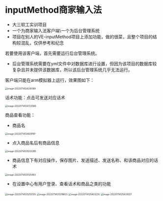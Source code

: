 # inputMethod商家输入法
- 大三软工实训项目
- 一个为商家输入法客户端\一个为后台管理系统
- 项目在别人的VE-inputMethod项目上添加功能，做的很菜，且整个项目的结构较混乱，仅供参考和纪念

若要使用该客户端，首先需要运行后台管理系统。

- 后台管理系统需要在yml文件中对数据库进行设置，但因为该项目的数据库较复杂且并未提供该数据库，所以该后台管理系统几乎无法运行。

客户端只能在arm模拟器上运行，效果图如下：

<img src="README.assets/image-20220714124245169.png" alt="image-20220714124245169" style="zoom: 50%;" />

话术功能：点击可发送对应话术

<img src="README.assets/image-20220714124723066.png" alt="image-20220714124723066" style="zoom:50%;" />

商品查看功能：

- 商品名

<img src="README.assets/image-20220714124929197.png" alt="image-20220714124929197" style="zoom:50%;" />

- 点入商品名后有商品信息

<img src="README.assets/image-20220714125033265.png" alt="image-20220714125033265" style="zoom:50%;" />

- 商品信息下有对应操作，保存图片、发送描述、发送名称、和该商品对应的话术

<img src="README.assets/image-20220714125120463.png" alt="image-20220714125120463" style="zoom:50%;" />

- 在设置中心有用户登录、查看话术和商品之类的功能

<img src="README.assets/image-20220714125255705.png" alt="image-20220714125255705" style="zoom:50%;" />

<img src="README.assets/image-20220714125319823.png" alt="image-20220714125319823" style="zoom:50%;" />

<img src="README.assets/image-20220714125403230.png" alt="image-20220714125403230" style="zoom:50%;" />

<img src="README.assets/image-20220714125433027.png" alt="image-20220714125433027" style="zoom:50%;" />
